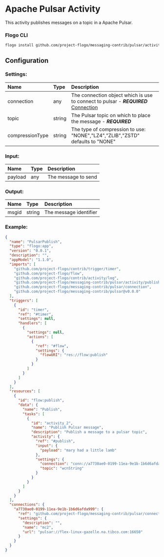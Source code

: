 
# Apache Pulsar Activity

This activity publishes messages on a topic in a Apache Pulsar.

### Flogo CLI
```bash
flogo install github.com/project-flogo/messaging-contrib/pulsar/activity/publish
```

## Configuration

### Settings: 
| Name              | Type   | Description
|:---               | :---   | :---   
| connection        | any    | The connection object which is use to connect to pulsar - ***REQUIRED*** [Connection](../connection/README.md)
| topic             | string | The Pulsar topic on which to place the message - ***REQUIRED***
| compressionType   | string | The type of compression to use: "NONE","LZ4","ZLIB","ZSTD" defaults to "NONE"

### Input:

| Name       | Type   | Description
|:---        | :---   | :---  
| payload    | any    | The message to send 


### Output:

| Name       | Type   | Description
|:---        | :---   | :---  
| msgid      | string | The message identifier


### Example:
```json
{
  "name": "PulsarPublish",
  "type": "flogo:app",
  "version": "0.0.1",
  "description": "",
  "appModel": "1.1.0",
  "imports": [
    "github.com/project-flogo/contrib/trigger/timer",
    "github.com/project-flogo/flow",
    "github.com/project-flogo/contrib/activity/log",
    "github.com/project-flogo/messaging-contrib/pulsar/activity/publish",
    "github.com/project-flogo/messaging-contrib/pulsar/connection",
    "github.com/project-flogo/messaging-contrib/pulsar@v0.0.0"
  ],
  "triggers": [
    {
      "id": "timer",
      "ref": "#timer",
      "settings": null,
      "handlers": [
        {
          "settings": null,
          "actions": [
            {
              "ref": "#flow",
              "settings": {
                "flowURI": "res://flow:publish"
              }
            }
          ]
        }
      ]
    }
  ],
  "resources": [
    {
      "id": "flow:publish",
      "data": {
        "name": "Publish",
        "tasks": [
          {
            "id": "activity_2",
            "name": "Publish Pulsar message",
            "description": "Publish a message to a pulsar topic",
            "activity": {
              "ref": "#publish",
              "input": {
                "payload": "mary had a little lamb"
              },
              "settings": {
                "connection": "conn://a7730ae0-0199-11ea-9e1b-1b6d6afda999",
                "topic": "wcnString"
              }
            }
          }
        ]
      }
    }
  ],
  "connections": {
    "a7730ae0-0199-11ea-9e1b-1b6d6afda999": {
      "ref": "github.com/project-flogo/messaging-contrib/pulsar/connection",
      "settings": {
        "description": "",
        "name": "mc2",
        "url": "pulsar://flex-linux-gazelle.na.tibco.com:16650"
      }
    }
  }
}
```